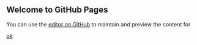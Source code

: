## Welcome to GitHub Pages

You can use the [editor on GitHub](https://github.com/jacquespillet/ThreeJS/edit/master/README.md) to maintain and preview the content for 

[ok](scene.html)

